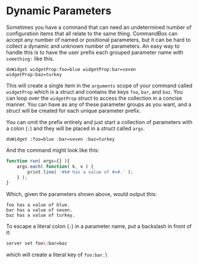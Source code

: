 # Dynamic Parameters

Sometimes you have a command that can need an undetermined number of configuration items that all relate to the same thing. CommandBox can accept any number of named or positional parameters, but it can be hard to collect a dynamic and unknown number of parameters. An easy way to handle this is to have the user prefix each grouped parameter name with `something:` like this.

```
doWidget widgetProp:foo=blue widgetProp:bar=seven widgetProp:baz=turkey
```

This will create a single item in the `arguments` scope of your command called `widgetProp` which is a struct and contains the keys `foo`, `bar`, and `baz`. You can loop over the `widgetProp` struct to access the collection in a concise manner. You can have as any of these parameter groups as you want, and a struct will be created for each unique parameter prefix.

You can omit the prefix entirely and just start a collection of parameters with a colon (`:`) and they will be placed in a struct called `args`.

```
doWidget :foo=blue :bar=seven :baz=turkey
```

And the command might look like this:

```javascript
function run( args={} ){
    args.each( function( k, v ) {
        print.line( '#k# has a value of #v#.' );
    } );
}
```

Which, given the parameters shown above, would output this:

```
foo has a value of blue.
bar has a value of seven.
baz has a value of turkey.
```

To escape a literal colon (`:`) in a parameter name, put a backslash in front of it:

```bash
server set foo\:bar=baz
```

which will create a literal key of `foo:bar.`\
